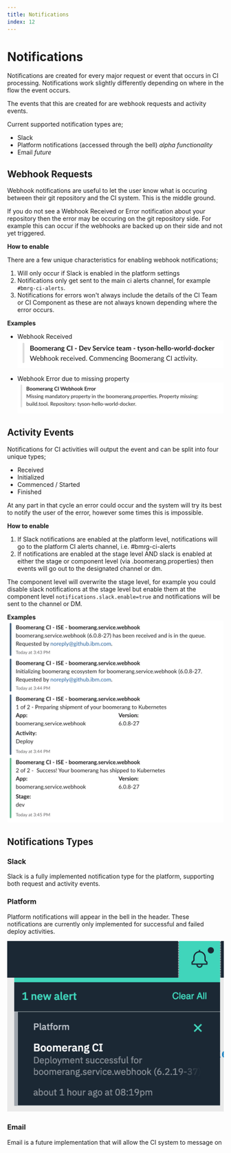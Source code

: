 ```yaml
---
title: Notifications
index: 12
---
```


# Notifications

Notifications are created for every major request or event that occurs in CI processing. Notifications work slightly differently depending on where in the flow the event occurs.

The events that this are created for are webhook requests and activity events.

Current supported notification types are;

- Slack
- Platform notifications (accessed through the bell) _alpha functionality_
- Email _future_

## Webhook Requests

Webhook notifications are useful to let the user know what is occuring between their git repository and the CI system. This is the middle ground.

If you do not see a Webhook Received or Error notification about your repository then the error may be occuring on the git repository side. For example this can occur if the webhooks are backed up on their side and not yet triggered.

**How to enable**

There are a few unique characteristics for enabling webhook notifications;

1. Will only occur if Slack is enabled in the platform settings
2. Notifications only get sent to the main ci alerts channel, for example `#bmrg-ci-alerts`.
3. Notifications for errors won't always include the details of the CI Team or CI Component as these are not always known depending where the error occurs.

**Examples**

- Webhook Received
  ![Webhook Received](./assets/img/notifications-webhook-received.png)

- Webhook Error due to missing property
  ![Missing Property](./assets/img/notifications-webhook-missingpropertyerror.png)

## Activity Events

Notifications for CI activities will output the event and can be split into four unique types;

- Received
- Initialized
- Commenced / Started
- Finished

At any part in that cycle an error could occur and the system will try its best to notify the user of the error, however some times this is impossible.

**How to enable**

1. If Slack notifications are enabled at the platform level, notifications will go to the platform CI alerts channel, i.e. #bmrg-ci-alerts
2. If notifications are enabled at the stage level AND slack is enabled at either the stage or component level (via .boomerang.properties) then events will go out to the designated channel or dm.

The component level will overwrite the stage level, for example you could disable slack notifications at the stage level but enable them at the component level `notifications.slack.enable=true` and notifications will be sent to the channel or DM.

**Examples**
![Activity Notifications](./assets/img/notifications-ci.png)

## Notifications Types

### Slack

Slack is a fully implemented notification type for the platform, supporting both request and activity events.

### Platform

Platform notifications will appear in the bell in the header. These notifications are currently only implemented for successful and failed deploy activities.

![Activity Notifications](./assets/img/notifications-platform.png)

### Email

Email is a future implementation that will allow the CI system to message on
